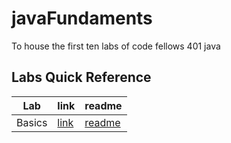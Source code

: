# javaFundaments
To house the first ten labs of code fellows 401 java

## Labs Quick Reference
| Lab   | link            | readme |
|-------|-----------------|--------|
| Basics| [link](/basics/)| [readme](/basics/basics.md)
